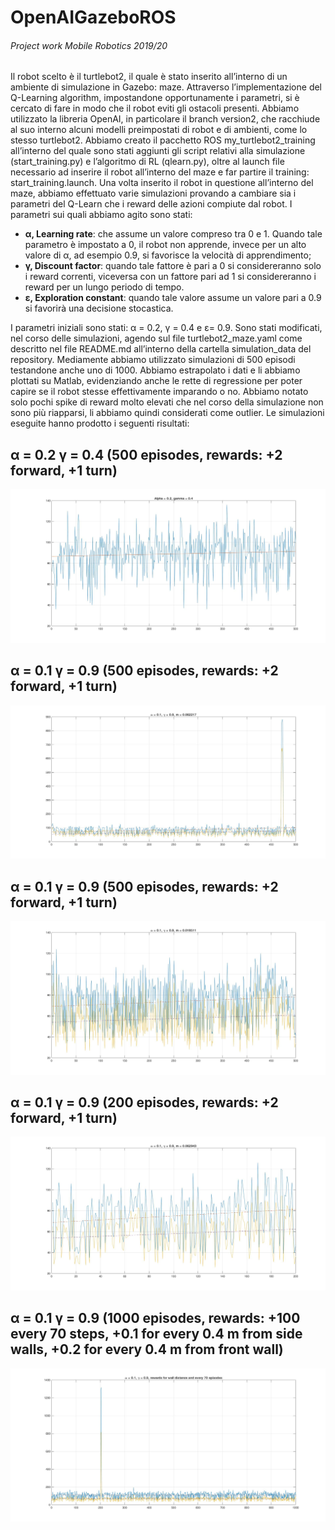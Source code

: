 # OpenAIGazeboROS
###### Project work Mobile Robotics 2019/20

Il robot scelto è il turtlebot2, il quale è stato inserito all’interno di un ambiente di simulazione in Gazebo: maze. Attraverso l’implementazione del Q-Learning algorithm, impostandone opportunamente i parametri, si è cercato di fare in modo che il robot eviti gli ostacoli presenti. Abbiamo utilizzato la libreria OpenAI, in particolare il branch version2, che racchiude al suo interno alcuni modelli preimpostati di robot e di ambienti, come lo stesso turtlebot2. 
Abbiamo creato il pacchetto ROS my_turtlebot2_training all’interno del quale sono stati aggiunti gli script relativi alla simulazione (start_training.py) e l’algoritmo di RL (qlearn.py), oltre al launch file necessario ad inserire il robot all’interno del maze e far partire il training: start_training.launch.
Una volta inserito il robot in questione all’interno del maze, abbiamo effettuato varie simulazioni provando a cambiare sia i parametri del Q-Learn che i reward delle azioni compiute dal robot.
I parametri sui quali abbiamo agito sono stati: 
- **α, Learning rate**: che assume un valore compreso tra 0 e 1. Quando tale parametro è impostato a 0, il robot non apprende, invece per un alto valore di α, ad esempio 0.9, si favorisce la velocità di apprendimento;
- **γ, Discount factor**: quando tale fattore è pari a 0 si considereranno solo i reward correnti, viceversa con un fattore pari ad 1 si considereranno i reward per un lungo periodo di tempo.
- **ɛ, Exploration constant**: quando tale valore assume un valore pari a 0.9 si favorirà una decisione stocastica.

I parametri iniziali sono stati: α = 0.2, γ = 0.4 e ɛ= 0.9. Sono stati modificati, nel corso delle simulazioni, agendo sul file turtlebot2_maze.yaml come descritto nel file README.md all’interno della cartella simulation_data del repository.
Mediamente abbiamo utilizzato simulazioni di 500 episodi testandone anche uno di 1000. Abbiamo estrapolato i dati e li abbiamo plottati su Matlab, evidenziando anche le rette di regressione per poter capire se il robot stesse effettivamente imparando o no. Abbiamo notato solo pochi spike di reward molto elevati che nel corso della simulazione non sono più riapparsi, li abbiamo quindi considerati come outlier.
Le simulazioni eseguite hanno prodotto i seguenti risultati:
## α = 0.2 γ = 0.4 (500 episodes, rewards: +2 forward, +1 turn) 
<img src="https://github.com/PhonNoimann/OpenAIGazeboROS/blob/master/simulation_data/01.jpg">
 
## α = 0.1 γ = 0.9 (500 episodes, rewards: +2 forward, +1 turn) 
<img src="https://github.com/PhonNoimann/OpenAIGazeboROS/blob/master/simulation_data/02.jpg">
 
## α = 0.1 γ = 0.9 (500 episodes, rewards: +2 forward, +1 turn) 
<img src="https://github.com/PhonNoimann/OpenAIGazeboROS/blob/master/simulation_data/03.jpg">
 
## α = 0.1 γ = 0.9 (200 episodes, rewards: +2 forward, +1 turn) 
<img src="https://github.com/PhonNoimann/OpenAIGazeboROS/blob/master/simulation_data/04.jpg">
 
## α = 0.1 γ = 0.9 (1000 episodes, rewards: +100 every 70 steps, +0.1 for every 0.4 m from side walls, +0.2 for every 0.4 m from front wall) 
<img src="https://github.com/PhonNoimann/OpenAIGazeboROS/blob/master/simulation_data/05.jpg">

## 
